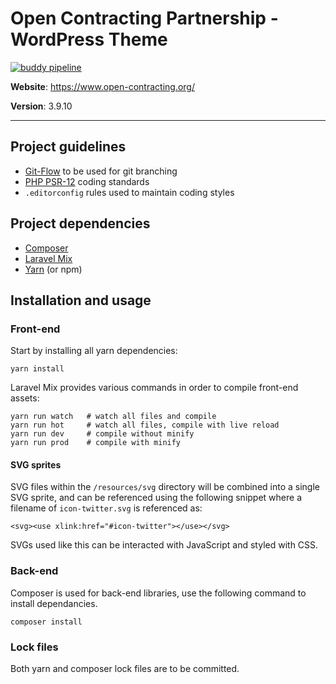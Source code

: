 # Open Contracting Partnership - WordPress Theme

[![buddy pipeline](https://app.buddy.works/the-idea-bureau/website/pipelines/pipeline/247819/badge.svg?token=0a1174bd02e3c4104f3e3a4f22a48140acb7af40544b9684abde1d7d8d8d8cd9 "buddy pipeline")](https://app.buddy.works/the-idea-bureau/website/pipelines/pipeline/247819)

**Website**: https://www.open-contracting.org/

**Version**: 3.9.10

---

## Project guidelines

- [Git-Flow](https://nvie.com/posts/a-successful-git-branching-model/) to be used for git branching
- [PHP PSR-12](https://www.php-fig.org/psr/psr-12/) coding standards
- `.editorconfig` rules used to maintain coding styles

## Project dependencies

- [Composer](https://getcomposer.org/download/)
- [Laravel Mix](https://github.com/JeffreyWay/laravel-mix/tree/master/docs#summary)
- [Yarn](https://classic.yarnpkg.com/en/docs/install/) (or npm)

## Installation and usage

### Front-end

Start by installing all yarn dependencies:

```
yarn install
```

Laravel Mix provides various commands in order to compile front-end assets:

```
yarn run watch   # watch all files and compile
yarn run hot     # watch all files, compile with live reload
yarn run dev     # compile without minify
yarn run prod    # compile with minify
```

#### SVG sprites

SVG files within the `/resources/svg` directory will be combined into a single SVG sprite, and can be referenced using the following snippet where a filename of `icon-twitter.svg` is referenced as:

```
<svg><use xlink:href="#icon-twitter"></use></svg>
```

SVGs used like this can be interacted with JavaScript and styled with CSS.

### Back-end

Composer is used for back-end libraries, use the following command to install dependancies.

```
composer install
```

### Lock files

Both yarn and composer lock files are to be committed.
